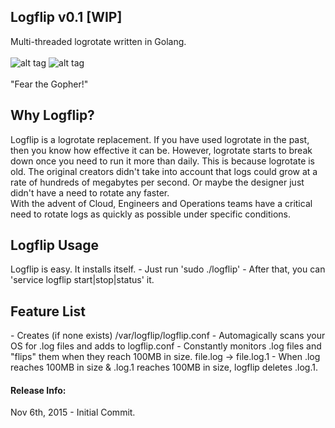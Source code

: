 Logflip v0.1 [WIP]
--------
Multi-threaded logrotate written in Golang.<br><br>
![alt tag](http://i.imgur.com/aJuXVII.png) ![alt tag](http://i.imgur.com/DrDNtT7.jpg)
<br><br>"Fear the Gopher!"
<br>

<h2>Why Logflip?</h2>

Logflip is a logrotate replacement. If you have used logrotate in the past, then you know how effective it can be. However, logrotate starts to break down once you need to run it more than daily. This is because logrotate is old. The original creators didn't take into account that logs could grow at a rate of hundreds of megabytes per second. Or maybe the designer just didn't have a need to rotate any faster. <br>
With the advent of Cloud, Engineers and Operations teams have a critical need to rotate logs as quickly as possible under specific conditions.

<h2>Logflip Usage</h2>
Logflip is easy. It installs itself. 
- Just run 'sudo ./logflip'
- After that, you can 'service logflip start|stop|status' it.

<h2>Feature List</h2>
- Creates (if none exists) /var/logflip/logflip.conf          
- Automagically scans your OS for .log files and adds         
  to logflip.conf                                             
- Constantly monitors .log files and "flips" them when        
  they reach 100MB in size. file.log -> file.log.1            
- When .log reaches 100MB in size & .log.1 reaches 100MB      
  in size, logflip deletes .log.1.                            

<h4>Release Info:</h4>
Nov 6th, 2015 - Initial Commit.
